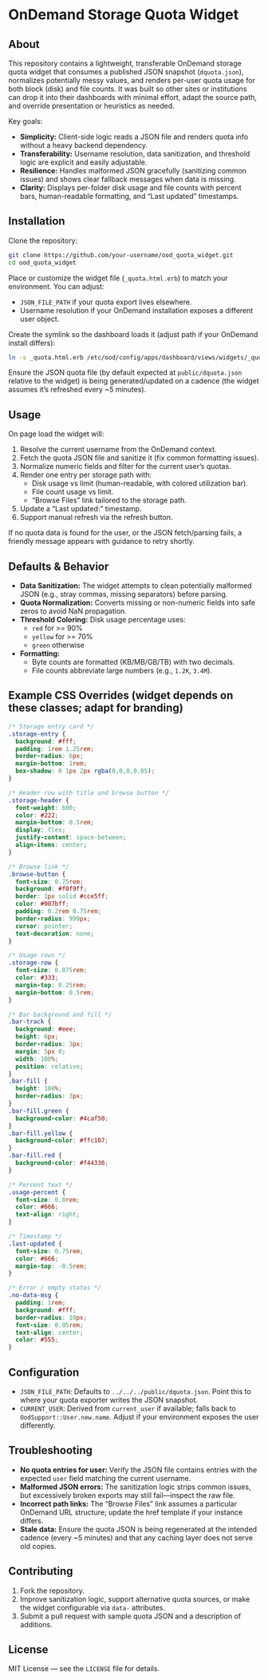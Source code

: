 # OnDemand Storage Quota Widget

## About

This repository contains a lightweight, transferable OnDemand storage quota widget that consumes a published JSON snapshot (`dquota.json`), normalizes potentially messy values, and renders per-user quota usage for both block (disk) and file counts. It was built so other sites or institutions can drop it into their dashboards with minimal effort, adapt the source path, and override presentation or heuristics as needed.

Key goals:
- **Simplicity:** Client-side logic reads a JSON file and renders quota info without a heavy backend dependency.  
- **Transferability:** Username resolution, data sanitization, and threshold logic are explicit and easily adjustable.  
- **Resilience:** Handles malformed JSON gracefully (sanitizing common issues) and shows clear fallback messages when data is missing.  
- **Clarity:** Displays per-folder disk usage and file counts with percent bars, human-readable formatting, and “Last updated” timestamps.

## Installation

Clone the repository:

```bash
git clone https://github.com/your-username/ood_quota_widget.git
cd ood_quota_widget
```

Place or customize the widget file (`_quota.html.erb`) to match your environment. You can adjust:
- `JSON_FILE_PATH` if your quota export lives elsewhere.
- Username resolution if your OnDemand installation exposes a different user object.

Create the symlink so the dashboard loads it (adjust path if your OnDemand install differs):

```bash
ln -s _quota.html.erb /etc/ood/config/apps/dashboard/views/widgets/_quota.html.erb
```

Ensure the JSON quota file (by default expected at `public/dquota.json` relative to the widget) is being generated/updated on a cadence (the widget assumes it’s refreshed every ~5 minutes).

## Usage

On page load the widget will:
1. Resolve the current username from the OnDemand context.  
2. Fetch the quota JSON file and sanitize it (fix common formatting issues).  
3. Normalize numeric fields and filter for the current user’s quotas.  
4. Render one entry per storage path with:
   - Disk usage vs limit (human-readable, with colored utilization bar).  
   - File count usage vs limit.  
   - “Browse Files” link tailored to the storage path.  
5. Update a “Last updated:” timestamp.  
6. Support manual refresh via the refresh button.

If no quota data is found for the user, or the JSON fetch/parsing fails, a friendly message appears with guidance to retry shortly.

## Defaults & Behavior

- **Data Sanitization:** The widget attempts to clean potentially malformed JSON (e.g., stray commas, missing separators) before parsing.  
- **Quota Normalization:** Converts missing or non-numeric fields into safe zeros to avoid NaN propagation.  
- **Threshold Coloring:** Disk usage percentage uses:
  - `red` for >= 90%  
  - `yellow` for >= 70%  
  - `green` otherwise  
- **Formatting:**  
  - Byte counts are formatted (KB/MB/GB/TB) with two decimals.  
  - File counts abbreviate large numbers (e.g., `1.2K`, `3.4M`).

## Example CSS Overrides (widget depends on these classes; adapt for branding)

```css
/* Storage entry card */
.storage-entry {
  background: #fff;
  padding: 1rem 1.25rem;
  border-radius: 6px;
  margin-bottom: 1rem;
  box-shadow: 0 1px 2px rgba(0,0,0,0.05);
}

/* Header row with title and browse button */
.storage-header {
  font-weight: 600;
  color: #222;
  margin-bottom: 0.5rem;
  display: flex;
  justify-content: space-between;
  align-items: center;
}

/* Browse link */
.browse-button {
  font-size: 0.75rem;
  background: #f0f9ff;
  border: 1px solid #cce5ff;
  color: #007bff;
  padding: 0.2rem 0.75rem;
  border-radius: 999px;
  cursor: pointer;
  text-decoration: none;
}

/* Usage rows */
.storage-row {
  font-size: 0.875rem;
  color: #333;
  margin-top: 0.25rem;
  margin-bottom: 0.5rem;
}

/* Bar background and fill */
.bar-track {
  background: #eee;
  height: 6px;
  border-radius: 3px;
  margin: 5px 0;
  width: 100%;
  position: relative;
}
.bar-fill {
  height: 100%;
  border-radius: 3px;
}
.bar-fill.green {
  background-color: #4caf50;
}
.bar-fill.yellow {
  background-color: #ffc107;
}
.bar-fill.red {
  background-color: #f44336;
}

/* Percent text */
.usage-percent {
  font-size: 0.8rem;
  color: #666;
  text-align: right;
}

/* Timestamp */
.last-updated {
  font-size: 0.75rem;
  color: #666;
  margin-top: -0.5rem;
}

/* Error / empty states */
.no-data-msg {
  padding: 1rem;
  background: #fff;
  border-radius: 10px;
  font-size: 0.95rem;
  text-align: center;
  color: #555;
}
```

## Configuration

- `JSON_FILE_PATH`: Defaults to `../../../public/dquota.json`. Point this to where your quota exporter writes the JSON snapshot.  
- `CURRENT_USER`: Derived from `current_user` if available; falls back to `OodSupport::User.new.name`. Adjust if your environment exposes the user differently.

## Troubleshooting

- **No quota entries for user:** Verify the JSON file contains entries with the expected `user` field matching the current username.  
- **Malformed JSON errors:** The sanitization logic strips common issues, but excessively broken exports may still fail—inspect the raw file.  
- **Incorrect path links:** The “Browse Files” link assumes a particular OnDemand URL structure; update the href template if your instance differs.  
- **Stale data:** Ensure the quota JSON is being regenerated at the intended cadence (every ~5 minutes) and that any caching layer does not serve old copies.

## Contributing

1. Fork the repository.  
2. Improve sanitization logic, support alternative quota sources, or make the widget configurable via `data-` attributes.  
3. Submit a pull request with sample quota JSON and a description of additions.

## License

MIT License — see the `LICENSE` file for details.
